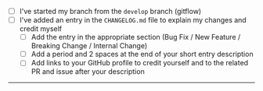 * [ ] I've started my branch from the `develop` branch (gitflow)
* [ ] I've added an entry in the `CHANGELOG.md` file to explain my changes and credit myself
  * [ ] Add the entry in the appropriate section (Bug Fix / New Feature / Breaking Change / Internal Change)
  * [ ] Add a period and 2 spaces at the end of your short entry description
  * [ ] Add links to your GitHub profile to credit yourself and to the related PR and issue after your description

---

